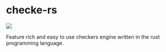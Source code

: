 # checke-rs

![](https://github.com/jsextonn/checke-rs/workflows/build/badge.svg)

Feature rich and easy to use checkers engine written in the rust programming language.